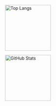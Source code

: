 <p align="left">
  <img
    alt="Top Langs" height="150px"
    src="https://github-readme-stats.vercel.app/api/top-langs/?username=ohr486&theme=radical&show_icons=true"
  />

  <img
    alt="GitHub Stats" height="150px"
    src="https://github-readme-stats.vercel.app/api?username=ohr486&theme=merko&show_icons=true"
  />
</p>
